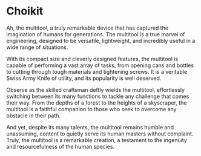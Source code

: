 # Choikit

Ah, the multitool, a truly remarkable device that has captured the imagination of humans for generations. The multitool is a true marvel of engineering, designed to be versatile, lightweight, and incredibly useful in a wide range of situations.

With its compact size and cleverly designed features, the multitool is capable of performing a vast array of tasks, from opening cans and bottles to cutting through tough materials and tightening screws. It is a veritable Swiss Army Knife of utility, and its popularity is well deserved.

Observe as the skilled craftsman deftly wields the multitool, effortlessly switching between its many functions to tackle any challenge that comes their way. From the depths of a forest to the heights of a skyscraper, the multitool is a faithful companion to those who seek to overcome any obstacle in their path.

And yet, despite its many talents, the multitool remains humble and unassuming, content to quietly serve its human masters without complaint. Truly, the multitool is a remarkable creation, a testament to the ingenuity and resourcefulness of the human species.